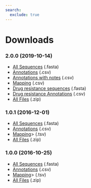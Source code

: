 ```yaml
---
search:
  exclude: true
---
```


# Downloads

### 2.0.0 (2019-10-14)
- [All Sequences](/megares_v2.00/megares_full_database_v2.00.fasta) (.fasta)
- [Annotations](/megares_v2.00/megares_full_annotations_v2.00.csv) (.csv)
- [Annotations with notes](/megares_v2.00/megares_full_annotations_with_notes_v2.00.csv) (.csv)
- [Mapping](/megares_v2.00/megares_to_external_header_mappings_v2.00.csv) (.csv)
- [Drug resistance sequences](/megares_v2.00/megares_drugs_database_v2.00.fasta) (.fasta)
- [Drug resistance Annotations](/http://megares.meglab.org/download/megares_v2.00/megares_drugs_annotations_v2.00.csv) (.csv)
- [All Files](/megares_v2.00.zip) (.zip)
        
### 1.0.1 (2016-12-01)
- [All Sequences](/megares_v1.01/megares_database_v1.01.fasta) (.fasta)
- [Annotations](/megares_v1.01/megares_annotations_v1.01.csv) (.csv)
- [Mapping](/megares_v1.01/megares_to_external_header_mappings_v1.01.tsv)> (.tsv)
- [All Files](/megares_v1.01.zip) (.zip)
        
### 1.0.0 (2016-10-25)        
- [All Sequences](/megares_v1.00/megares_database_v1.00) (.fasta)
- [Annotations](/megares_v1.00/megares_annotations_v1.00.csv) (.csv)
- [Mapping](/megares_v1.00/megares_to_external_header_mappings_v1.00.tsv)> (.tsv)
- [All Files](/megares_v1.00.zip) (.zip)
        
